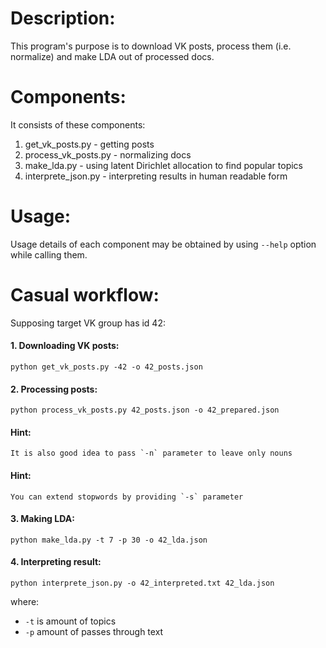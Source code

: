 Description:
============

This program's purpose is to download VK posts, process them (i.e. normalize) and make LDA out of processed docs.


Components:
===========

It consists of these components:
  1. get_vk_posts.py - getting posts
  2. process_vk_posts.py - normalizing docs
  3. make_lda.py - using latent Dirichlet allocation to find popular topics
  4. interprete_json.py - interpreting results in human readable form


Usage:
======

Usage details of each component may be obtained by using `--help` option while calling them.


Casual workflow:
================

Supposing target VK group has id 42:

#### 1. Downloading VK posts:

  `python get_vk_posts.py -42 -o 42_posts.json`

#### 2. Processing posts:

  `python process_vk_posts.py 42_posts.json -o 42_prepared.json`

  #### Hint:
    It is also good idea to pass `-n` parameter to leave only nouns
    
  #### Hint:
    You can extend stopwords by providing `-s` parameter

#### 3. Making LDA:

  `python make_lda.py -t 7 -p 30 -o 42_lda.json`
  
#### 4. Interpreting result:

  `python interprete_json.py -o 42_interpreted.txt 42_lda.json`

where:
  - `-t` is amount of topics
  - `-p` amount of passes through text
